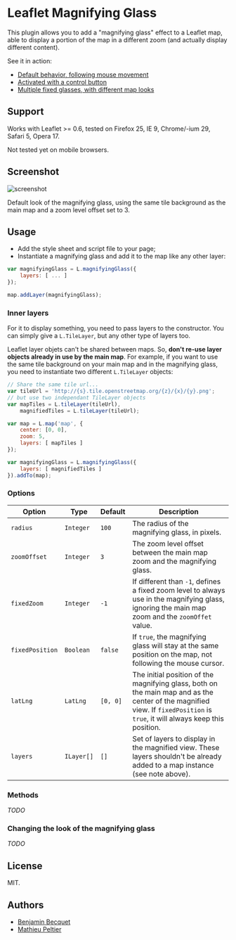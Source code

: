 Leaflet Magnifying Glass
========================

This plugin allows you to add a "magnifying glass" effect to a Leaflet map, able to display a portion of the map in a different zoom (and actually display different content).

See it in action:

* [Default behavior, following mouse movement](http://bbecquet.github.io/Leaflet.MagnifyingGlass/examples/example.html)
* [Activated with a control button](http://bbecquet.github.io/Leaflet.MagnifyingGlass/examples/example_button.html)
* [Multiple fixed glasses, with different map looks](http://bbecquet.github.io/Leaflet.MagnifyingGlass/examples/example_multi.html)

Support
-------

Works with Leaflet >= 0.6, tested on Firefox 25, IE 9, Chrome/-ium 29, Safari 5, Opera 17.

Not tested yet on mobile browsers.

Screenshot
----------
![screenshot](https://raw.github.com/bbecquet/Leaflet.MagnifyingGlass/master/screenshot.png "Default look of the magnifying glass")

Default look of the magnifying glass, using the same tile background as the main map and a zoom level offset set to 3.

Usage
-----

* Add the style sheet and script file to your page;
* Instantiate a magnifying glass and add it to the map like any other layer:

```javascript
var magnifyingGlass = L.magnifyingGlass({
    layers: [ ... ]
});

map.addLayer(magnifyingGlass);
```

### Inner layers 

For it to display something, you need to pass layers to the constructor. You can simply give a `L.TileLayer`, but any other type of layers too. 

Leaflet layer objets can't be shared between maps. So, __don't re-use layer objects already in use by the main map__. For example, if you want to use the same tile background on your main map and in the magnifying glass, you need to instantiate two different `L.TileLayer` objects:

```javascript
// Share the same tile url...
var tileUrl = 'http://{s}.tile.openstreetmap.org/{z}/{x}/{y}.png';
// but use two independant TileLayer objects
var mapTiles = L.tileLayer(tileUrl),
    magnifiedTiles = L.tileLayer(tileUrl);

var map = L.map('map', {
    center: [0, 0],
    zoom: 5,
    layers: [ mapTiles ]
});

var magnifyingGlass = L.magnifyingGlass({
    layers: [ magnifiedTiles ]
}).addTo(map);
```

### Options

| Option          |  Type       | Default   | Description |
| ---             | ---         | ---       | --- |
| `radius`        | `Integer`   | `100`     | The radius of the magnifying glass, in pixels. |
| `zoomOffset`    | `Integer`   | `3`       | The zoom level offset between the main map zoom and the magnifying glass. |
| `fixedZoom`     | `Integer`   | `-1`      | If different than `-1`, defines a fixed zoom level to always use in the magnifying glass, ignoring the main map zoom and the `zoomOffet` value. |
| `fixedPosition` | `Boolean`   | `false`   | If `true`, the magnifying glass will stay at the same position on the map, not following the mouse cursor. |
| `latLng`        | `LatLng`    | `[0, 0]`  | The initial position of the magnifying glass, both on the main map and as the center of the magnified view. If `fixedPosition` is `true`, it will always keep this position. |
| `layers`        | `ILayer[]`  | `[]`      | Set of layers to display in the magnified view. These layers  shouldn't be already added to a map instance (see note above). |

### Methods

_TODO_

### Changing the look of the magnifying glass

_TODO_

License
-------

MIT.

Authors
-------

* [Benjamin Becquet](https://github.com/bbecquet)
* [Mathieu Peltier](https://github.com/mpeltier)
